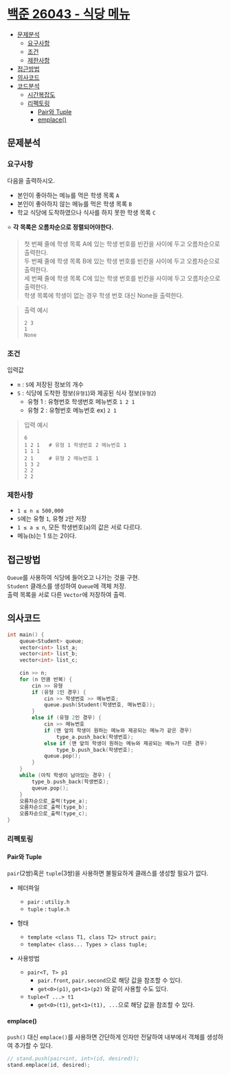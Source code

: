 # [백준 26043 - 식당 메뉴](https://www.acmicpc.net/problem/26043)

- [문제분석](#문제분석)
    * [요구사항](#요구사항)
    * [조건](#조건)
    * [제한사항](#제한사항)
- [접근방법](#접근방법)
- [의사코드](#의사코드)
- [코드분석](#코드분석)
    * [시간복잡도](#시간복잡도)
    * [리펙토링](#리펙토링)
      * [Pair와 Tuple](#pair와-tuple)
      * [emplace()](#emplace)

## 문제분석

### 요구사항

다음을 출력하시오.
* 본인이 좋아하는 메뉴를 먹은 학생 목록 `A`
* 본인이 좋아하지 않는 메뉴를 먹은 학생 목록 `B`
* 학교 식당에 도착하였으나 식사를 하지 못한 학생 목록 `C`

⭐️ **각 목록은 오름차순으로 정렬되어야한다.** 

> 첫 번째 줄에 학생 목록 A에 있는 학생 번호를 빈칸을 사이에 두고 오름차순으로 출력한다.  
> 두 번째 줄에 학생 목록 B에 있는 학생 번호를 빈칸을 사이에 두고 오름차순으로 출력한다.  
> 세 번째 줄에 학생 목록 C에 있는 학생 번호를 빈칸을 사이에 두고 오름차순으로 출력한다.  
> 학생 목록에 학생이 없는 경우 학생 번호 대신 None을 출력한다.  

> 출력 예시
> ```shell
> 2 3
> 1
> None
> ```

### 조건

입력값
* `n` : `S`에 저장된 정보의 개수
* `S` : 식당에 도착한 정보(`유형1`)와 제공된 식사 정보(`유형2`)
  * 유형 1 : 유형번호 학생번호 메뉴번호 `1 2 1`
  * 유형 2 : 유형번호 메뉴번호 ex) `2 1`

> 입력 예시
> ```shell
> 6
> 1 2 1   # 유형 1 학생번호 2 메뉴번호 1
> 1 1 1
> 2 1     # 유형 2 메뉴번호 1
> 1 3 2
> 2 2
> 2 2
> ```

### 제한사항

* `1 ≤ n ≤ 500,000`
* `S`에는 유형 `1`, 유형 `2`만 저장
* `1 ≤ a ≤ n`, 모든 학생번호(`a`)의 값은 서로 다르다.
* 메뉴(`b`)는 1 또는 2이다.

## 접근방법

`Queue`를 사용하여 식당에 들어오고 나가는 것을 구현.  
`Student` 클래스를 생성하여 `Queue`에 객체 저장.  
출력 목록을 서로 다른 `Vector`에 저장하여 출력.  

## 의사코드
```C++
int main() {
    queue<Student> queue;
    vector<int> list_a;
    vector<int> list_b;
    vector<int> list_c;
    
    cin >> n;
    for (n 만큼 반복) {
        cin >> 유형
        if (유형 1인 경우) {
            cin >> 학생번호 >> 메뉴번호;
            queue.push(Student(학생번호, 메뉴번호));
        }
        else if (유형 2인 경우) {
            cin >> 메뉴번호
            if (맨 앞의 학생이 원하는 메뉴와 제공되는 메뉴가 같은 경우)
                type_a.push_back(학생번호);
            else if (맨 앞의 학생이 원하는 메뉴와 제공되는 메뉴가 다른 경우)
                type_b.push_back(학생번호);
            queue.pop();
        }
    }
    while (아직 학생이 남아있는 경우) {
        type_b.push_back(학생번호);
        queue.pop();
    }
    오름차순으로_출력(type_a);
    오름차순으로_출력(type_b);
    오름차순으로_출력(type_c);
}
```

### 리펙토링

#### Pair와 Tuple

`pair`(2쌍)혹은 `tuple`(3쌍)을 사용하면 불필요하게 클래스를 생성할 필요가 없다.
* 헤더파일
  * `pair` : `utiliy.h`
  * `tuple` : `tuple.h`

* 형태
  * `template <class T1, class T2> struct pair;`
  * `template< class... Types > class tuple;`

* 사용방법
  * `pair<T, T> p1`
    * `pair.front`, `pair.second`으로 해당 값을 참조할 수 있다. 
    * `get<0>(p1)`, `get<1>(p2)` 와 같이 사용할 수도 있다.
  * `tuple<T ...> t1`
    * `get<0>(t1)`, `get<1>(t1), ...`으로 해당 값을 참조할 수 있다.

#### emplace()

`push()` 대신 `emplace()`를 사용하면
간단하게 인자만 전달하여 내부에서 객체를 생성하여 추가할 수 있다.

```C++
// stand.push(pair<int, int>(id, desired));
stand.emplace(id, desired);
```